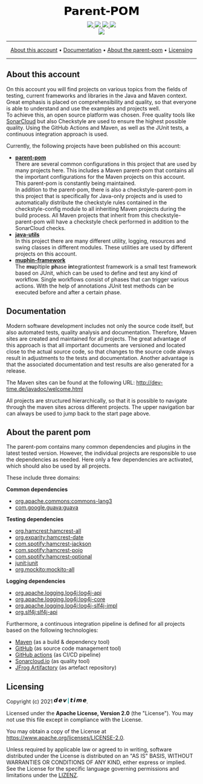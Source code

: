 <p align="center">
  <img src="https://raw.githubusercontent.com/dev-time-tpw/parent-pom/main/images/Parent-POM.png" />
</p>

<p align="center">
<a class="none" href="https://github.com/dev-time-tpw/parent-pom/actions/workflows/build-job.yml" title="Build Job">
  <img src="https://img.shields.io/github/workflow/status/dev-time-tpw/parent-pom/Run%20snapshot%20build-job?logo&#61;GitHub&#38;style&#61;plastic" />
</a>
<a class="none" href="https://github.com/dev-time-tpw/parent-pom/actions/workflows/quality-job.yml" title="Quality Job">
  <img src="https://img.shields.io/github/workflow/status/dev-time-tpw/parent-pom/Run%20quality%20build-job?label&#61;quality-build&#38;logo&#61;GitHub&#38;style&#61;plastic" />
</a>
<a class="none" href="https://github.com/dev-time-tpw/parent-pom/blob/main/LICENSE" title="License">
  <img src="https://img.shields.io/github/license/dev-time-tpw/parent-pom?logo&#61;GitHub&#38;style&#61;plastic" />
</a>
<a class="none" href="https://github.com/dev-time-tpw/parent-pom" title="Last Commit">
  <img src="https://img.shields.io/github/last-commit/dev-time-tpw/parent-pom?logo&#61;GitHub&#38;style&#61;plastic" />
</a>
<br />
<a class="none" href="https://sonarcloud.io/dashboard?id=devtime_parent-pom" title="Quality Gate">
  <img src="https://img.shields.io/sonar/quality_gate/devtime_parent-pom?logo&#61;SonarCloud&#38;server&#61;https%3A%2F%2Fsonarcloud.io&#38;style&#61;plastic" />
</a>
</p>

<hr />
<p align="center">
    <a class="none" href="#about-this-account">About this account</a> • 
    <a class="none" href="#documentation">Documentation</a> • 
    <a class="none" href="#about-the-parent-pom">About the parent-pom</a> • 
    <a class="none" href="#licensing">Licensing</a>
</p>
<hr />

<a name="about-this-account"></a>

## About this account

On this account you will find projects on various topics from the fields of testing, current frameworks and libraries 
in the Java and Maven context. Great emphasis is placed on comprehensibility and quality, so that everyone is able to 
understand and use the examples and projects well.<br />
To achieve this, an open source platform was chosen. Free quality tools like [SonarCloud](Sonarcloud.io) but also 
Checkstyle are used to ensure the highest possible quality. Using the GitHub Actions and Maven, as well as the JUnit 
tests, a continuous integration approach is used.

Currently, the following projects have been published on this account:

* **<a class="none" href="https://github.com/dev-time-tpw/parent-pom">parent-pom</a>**<br />
There are several common configurations in this project that are used by many projects here. This includes a Maven 
parent-pom that contains all the important configurations for the Maven projects on this account. This parent-pom is 
constantly being maintained.<br />
In addition to the parent-pom, there is also a checkstyle-parent-pom in this project that is specifically for Java-only 
projects and is used to automatically distribute the checkstyle rules contained in the checkstyle-config module to all 
inheriting Maven projects during the build process. All Maven projects that inherit from this checkstyle-parent-pom will 
have a checkstyle check performed in addition to the SonarCloud checks.
* **<a class="none" href="https://github.com/dev-time-tpw/java-utils">java-utils</a>**<br />
In this project there are many different utility, logging, resources and swing classes in different modules. These 
utilities are used by different projects on this account.
* **<a class="none" href="https://github.com/dev-time-tpw/muphin-framework">muphin-framework</a>**<br />
The **mu**pltiple **ph**ase **in**tegrationtest framework is a small test framework based on JUnit, which can be used 
to define and test any kind of workflow. Single workflows consist of phases that can trigger various actions. With the 
help of annotations JUnit test methods can be executed before and after a certain phase.

<a name="documentation"></a>

## Documentation

Modern software development includes not only the source code itself, but also automated tests, quality analysis and 
documentation. Therefore, Maven sites are created and maintained for all projects. The great advantage of this approach 
is that all important documents are versioned and located close to the actual source code, so that changes to the 
source code always result in adjustments to the tests and documentation.
Another advantage is that the associated documentation and test results are also generated for a release.

The Maven sites can be found at the following URL: <a class="none" href="http://dev-time.de/javadoc/welcome.html">http://dev-time.de/javadoc/welcome.html</a>

All projects are structured hierarchically, so that it is possible to navigate through the maven sites across different 
projects. The upper navigation bar can always be used to jump back to the start page above.

<a name="about-the-parent-pom"></a>

## About the parent pom

The parent-pom contains many common dependencies and plugins in the latest tested version. However, the individual 
projects are responsible to use the dependencies as needed. Here only a few dependencies are activated, which should 
also be used by all projects.

These include three domains:

**Common dependencies**

* <a class="none" href="https://commons.apache.org/proper/commons-lang/">org.apache.commons:commons-lang3</a>
* <a class="none" href="https://github.com/google/guava">com.google.guava:guava</a>

**Testing dependencies**

* <a class="none" href="http://hamcrest.org/JavaHamcrest/distributables">org.hamcrest:hamcrest-all</a>
* <a class="none" href="https://github.com/eXparity/hamcrest-date">org.exparity:hamcrest-date</a>
* <a class="none" href="https://github.com/spotify/java-hamcrest">com.spotify:hamcrest-jackson</a>
* <a class="none" href="https://github.com/spotify/java-hamcrest">com.spotify:hamcrest-pojo</a>
* <a class="none" href="https://github.com/spotify/java-hamcrest">com.spotify:hamcrest-optional</a>
* <a class="none" href="https://junit.org/junit4/">junit:junit</a>
* <a class="none" href="https://site.mockito.org/">org.mockito:mockito-all</a>

**Logging dependencies**

* <a class="none" href="https://logging.apache.org/log4j/2.x/">org.apache.logging.log4j:log4j-api</a>
* <a class="none" href="https://logging.apache.org/log4j/2.x/">org.apache.logging.log4j:log4j-core</a>
* <a class="none" href="https://logging.apache.org/log4j/2.x/">org.apache.logging.log4j:log4j-slf4j-impl</a>
* <a class="none" href="http://www.slf4j.org/">org.slf4j:slf4j-api</a>

Furthermore, a continuous integration pipeline is defined for all projects based on the following technologies:

* <a class="none" href="https://maven.apache.org/">Maven</a> (as a build & dependency tool)
* <a class="none" href="https://github.com/dev-time-tpw">GitHub</a> (as source code management tool)
* <a class="none" href="https://docs.github.com/en/free-pro-team@latest/actions">GitHub actions</a> (as CI/CD pipeline)
* <a class="none" href="https://sonarcloud.io/organizations/devtime/projects">Sonarcloud.io</a> (as quality tool)
* <a class="none" href="https://devtime.jfrog.io/ui/packages">JFrog Artifactory</a> (as artefact repository)

<a name="licensing"></a>

## Licensing

Copyright (c) 2021 <img src="https://raw.githubusercontent.com/dev-time-tpw/parent-pom/main/images/dev-time-86x15.png" />.

Licensed under the **Apache License, Version 2.0** (the "License"). You may not use this file except in compliance with 
the License.

You may obtain a copy of the License at <a class="none" href="https://www.apache.org/licenses/LICENSE-2.0">https://www.apache.org/licenses/LICENSE-2.0</a>.

Unless required by applicable law or agreed to in writing, software distributed under the License is distributed on an 
"AS IS" BASIS, WITHOUT WARRANTIES OR CONDITIONS OF ANY KIND, either express or implied. See the License for the specific 
language governing permissions and limitations under the [LIZENZ](LICENSE).